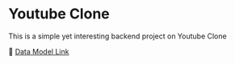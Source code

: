 # Youtube Clone

This is a simple yet interesting backend project on Youtube Clone

🔗 [Data Model Link](https://app.eraser.io/workspace/elvW5w7SoRVVzoQsJFKy?origin=share&elements=Y0Hn2UeN8z6aKwda9DY-rQ)